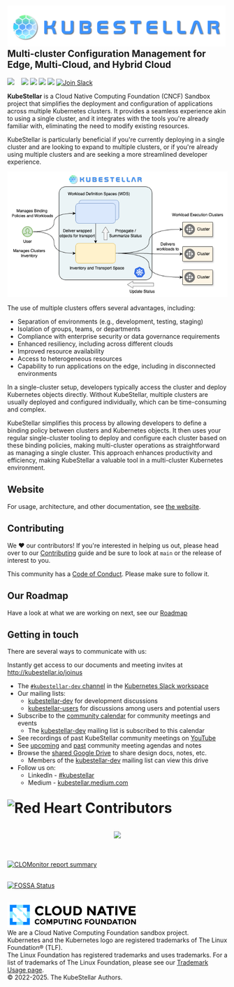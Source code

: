 <!--prow test 6-->
<!--readme-for-root-start-->

<img alt="" width="500px" align="left" src="KubeStellar-with-Logo.png" />

<br/>
<br/>
<br/>
<br/>

## Multi-cluster Configuration Management for Edge, Multi-Cloud, and Hybrid Cloud

[![](https://img.shields.io/badge/first--timers--only-friendly-blue.svg?style=flat-square)](https://www.firsttimersonly.com/)&nbsp;&nbsp;&nbsp;
[![](https://github.com/kubestellar/kubestellar/actions/workflows/broken-links-crawler.yml/badge.svg)](https://github.com/kubestellar/kubestellar/actions/workflows/broken-links-crawler.yml)
[![](https://www.bestpractices.dev/projects/8266/badge)](https://www.bestpractices.dev/projects/8266)
[![](https://api.scorecard.dev/projects/github.com/kubestellar/kubestellar/badge)](https://scorecard.dev/viewer/?uri=github.com/kubestellar/kubestellar)
[![](https://img.shields.io/endpoint?url=https://artifacthub.io/badge/repository/kubestellar)](https://artifacthub.io/packages/search?repo=kubestellar)
<a href="https://kubernetes.slack.com/archives/C058SUSL5AA"> 
    <img alt="Join Slack" src="https://img.shields.io/badge/KubeStellar-Join%20Slack-blue?logo=slack">
  </a>

**KubeStellar** is a Cloud Native Computing Foundation (CNCF) Sandbox project that simplifies the deployment and configuration of applications across multiple Kubernetes clusters. It provides a seamless experience akin to using a single cluster, and it integrates with the tools you're already familiar with, eliminating the need to modify existing resources.

KubeStellar is particularly beneficial if you're currently deploying in a single cluster and are looking to expand to multiple clusters, or if you're already using multiple clusters and are seeking a more streamlined developer experience.


![KubeStellar High Level View](docs/content/images/kubestellar-high-level.png)


The use of multiple clusters offers several advantages, including:

- Separation of environments (e.g., development, testing, staging)
- Isolation of groups, teams, or departments
- Compliance with enterprise security or data governance requirements
- Enhanced resiliency, including across different clouds
- Improved resource availability
- Access to heterogeneous resources
- Capability to run applications on the edge, including in disconnected environments

In a single-cluster setup, developers typically access the cluster and deploy Kubernetes objects directly. Without KubeStellar, multiple clusters are usually deployed and configured individually, which can be time-consuming and complex.

KubeStellar simplifies this process by allowing developers to define a binding policy between clusters and Kubernetes objects. It then uses your regular single-cluster tooling to deploy and configure each cluster based on these binding policies, making multi-cluster operations as straightforward as managing a single cluster. This approach enhances productivity and efficiency, making KubeStellar a valuable tool in a multi-cluster Kubernetes environment.

## Website

For usage, architecture, and other documentation, see [the website](https://kubestellar.io).

## Contributing

We ❤️ our contributors! If you're interested in helping us out, please head over to our [Contributing](https://github.com/kubestellar/kubestellar/blob/main/CONTRIBUTING.md) guide and be sure to look at `main` or the release of interest to you.

This community has a [Code of Conduct](./CODE_OF_CONDUCT.md). Please make sure to follow it.

## Our Roadmap
Have a look at what we are working on next, see our [Roadmap](docs/content/direct/roadmap.md) 

## Getting in touch

There are several ways to communicate with us:

Instantly get access to our documents and meeting invites at http://kubestellar.io/joinus

- The [`#kubestellar-dev` channel](https://kubernetes.slack.com/archives/C058SUSL5AA) in the [Kubernetes Slack workspace](https://slack.k8s.io)
- Our mailing lists:
    - [kubestellar-dev](https://groups.google.com/g/kubestellar-dev) for development discussions
    - [kubestellar-users](https://groups.google.com/g/kubestellar-users) for discussions among users and potential users
- Subscribe to the [community calendar](https://calendar.google.com/calendar/event?action=TEMPLATE&tmeid=MWM4a2loZDZrOWwzZWQzZ29xanZwa3NuMWdfMjAyMzA1MThUMTQwMDAwWiBiM2Q2NWM5MmJlZDdhOTg4NGVmN2ZlOWUzZjZjOGZlZDE2ZjZmYjJmODExZjU3NTBmNTQ3NTY3YTVkZDU4ZmVkQGc&tmsrc=b3d65c92bed7a9884ef7fe9e3f6c8fed16f6fb2f811f5750f547567a5dd58fed%40group.calendar.google.com&scp=ALL) for community meetings and events
    - The [kubestellar-dev](https://groups.google.com/g/kubestellar-dev) mailing list is subscribed to this calendar
- See recordings of past KubeStellar community meetings on [YouTube](https://www.youtube.com/@kubestellar)
- See [upcoming](https://github.com/kubestellar/kubestellar/issues?q=is%3Aissue+is%3Aopen+label%3Acommunity-meeting) and [past](https://github.com/kubestellar/kubestellar/issues?q=is%3Aissue+is%3Aclosed+label%3Acommunity-meeting) community meeting agendas and notes
- Browse the [shared Google Drive](https://drive.google.com/drive/folders/1p68MwkX0sYdTvtup0DcnAEsnXElobFLS?usp=sharing) to share design docs, notes, etc.
    - Members of the [kubestellar-dev](https://groups.google.com/g/kubestellar-dev) mailing list can view this drive
- Follow us on:
   - LinkedIn - [#kubestellar](https://www.linkedin.com/feed/hashtag/?keywords=kubestellar)
   - Medium - [kubestellar.medium.com](https://medium.com/@kubestellar/list/predefined:e785a0675051:READING_LIST)


<div>
<h2><font size="6"><img src="https://raw.githubusercontent.com/Tarikul-Islam-Anik/Animated-Fluent-Emojis/master/Emojis/Smilies/Red%20Heart.png" alt="Red Heart" width="40" height="40" /> Contributors </font></h2>
</div>
<br>

<center>
<a href="https://github.com/kubestellar/kubestellar/graphs/contributors">
  <img src="https://contrib.rocks/image?repo=kubestellar/kubestellar" />
</a>
</center>
<br>
<br>

[![CLOMonitor report summary](https://clomonitor.io/api/projects/cncf/kubestellar/report-summary?theme=light)](https://clomonitor.io/projects/cncf/kubestellar)
<br>
<br>

[![FOSSA Status](https://app.fossa.com/api/projects/git%2Bgithub.com%2Fkubestellar%2Fkubestellar.svg?type=large&issueType=license)](https://app.fossa.com/projects/git%2Bgithub.com%2Fkubestellar%2Fkubestellar?ref=badge_large&issueType=license)
<br>
<br>

<td>
    <a href="https://landscape.cncf.io">
        <img src="/docs/overrides/images/cncf-color.png" width="300px;" alt="Cloud Native Computing Foundation Logo"/>
    </a>
</td>
<br>We are a Cloud Native Computing Foundation sandbox project.
<br>Kubernetes and the Kubernetes logo are registered trademarks of The Linux Foundation® (TLF).
<br>The Linux Foundation has registered trademarks and uses trademarks. For a list of trademarks of The Linux Foundation, please see our <a href="https://www.linuxfoundation.org/legal/trademark-usage">Trademark Usage page</a>.
<br>© 2022-2025. The KubeStellar Authors.
<!--readme-for-root-end-->
